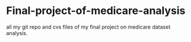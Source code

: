 # Final-project-of-medicare-analysis
all my git repo and cvs files of my final project on medicare dataset analysis.
